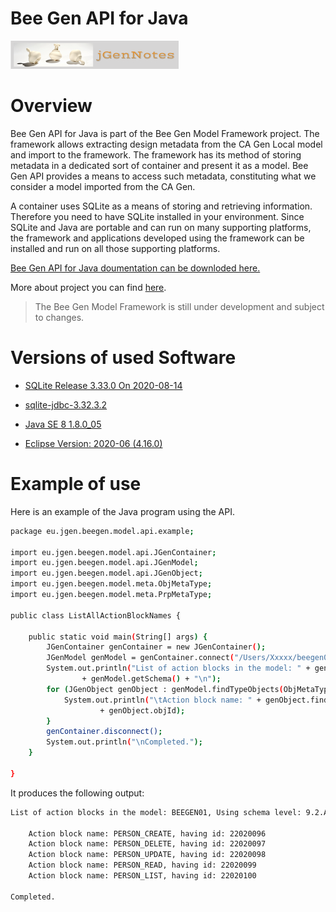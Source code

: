 # Bee Gen API for Java

[![N|Solid](jgernnotes200x45.png)](http://www.jgen.eu/?p=900&preview=true)

Overview
========

Bee Gen API for Java is part of the  Bee Gen Model Framework project. The framework allows extracting design metadata from the CA Gen Local model and import to the framework. The framework has its method of storing metadata in a dedicated sort of container and present it as a model. Bee Gen API provides a means to access such metadata, constituting what we consider a model imported from the CA Gen.

A container uses SQLite as a means of storing and retrieving information. Therefore you need to have SQLite installed in your environment. Since SQLite and Java are portable and can run on many supporting platforms, the framework and applications developed using the framework can be installed and run on all those supporting platforms.

[Bee Gen API for Java doumentation can be downloded here.](https://github.com/JGen-Notes/BeeGenAPIJava/blob/master/eu.jgen.beegen.model.api/BeeGenAPIDoc.zip)

More about project you can find [here](http://www.jgen.eu/?p=900&preview=true).

> The Bee Gen Model Framework is still under
> development and subject to changes.
> 

Versions of used Software
=========================

- [SQLite Release 3.33.0 On 2020-08-14](https://sqlite.org/index.html)

- [sqlite-jdbc-3.32.3.2](https://github.com/xerial/sqlite-jdbc/releases)

- [Java SE 8 1.8.0_05](https://www.oracle.com/java/technologies/javase-jre8-downloads.html)

- [Eclipse Version: 2020-06 (4.16.0)](https://www.eclipse.org/downloads/)

Example of use
==============

Here is an example of the Java program using the API.

```sh
package eu.jgen.beegen.model.api.example;

import eu.jgen.beegen.model.api.JGenContainer;
import eu.jgen.beegen.model.api.JGenModel;
import eu.jgen.beegen.model.api.JGenObject;
import eu.jgen.beegen.model.meta.ObjMetaType;
import eu.jgen.beegen.model.meta.PrpMetaType;

public class ListAllActionBlockNames {

	public static void main(String[] args) {
		JGenContainer genContainer = new JGenContainer();
		JGenModel genModel = genContainer.connect("/Users/Xxxxx/beegen01.ief/bee/BEEGEN01.db");
		System.out.println("List of action blocks in the model: " + genModel.getName() + ", Using schema level: "
				+ genModel.getSchema() + "\n");
		for (JGenObject genObject : genModel.findTypeObjects(ObjMetaType.ACBLKBSD)) {
			System.out.println("\tAction block name: " + genObject.findTextProperty(PrpMetaType.NAME) + ", having id: "
					+ genObject.objId);
		}
		genContainer.disconnect();
		System.out.println("\nCompleted.");
	}

}
```

It produces the following output:

```sh
List of action blocks in the model: BEEGEN01, Using schema level: 9.2.A6

	Action block name: PERSON_CREATE, having id: 22020096
	Action block name: PERSON_DELETE, having id: 22020097
	Action block name: PERSON_UPDATE, having id: 22020098
	Action block name: PERSON_READ, having id: 22020099
	Action block name: PERSON_LIST, having id: 22020100

Completed.
```
